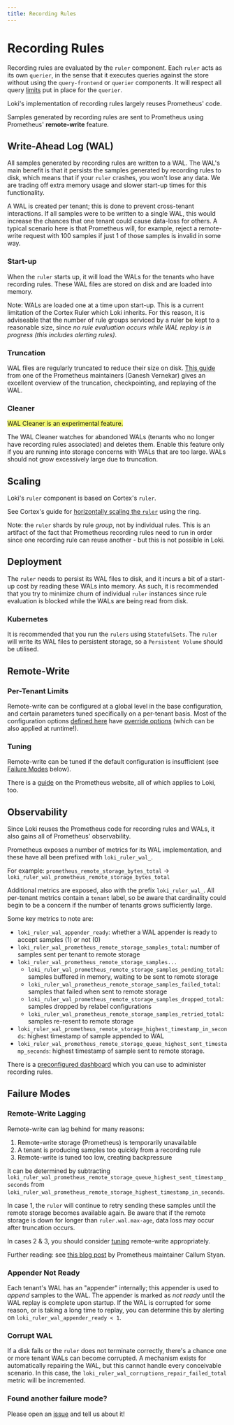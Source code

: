 ```yaml
---
title: Recording Rules
---
```


# Recording Rules

Recording rules are evaluated by the `ruler` component. Each `ruler` acts as its own `querier`, in the sense that it
executes queries against the store without using the `query-frontend` or `querier` components. It will respect all query
[limits](https://grafana.com/docs/loki/latest/configuration/#limits_config) put in place for the `querier`.

Loki's implementation of recording rules largely reuses Prometheus' code.

Samples generated by recording rules are sent to Prometheus using Prometheus' **remote-write** feature.

## Write-Ahead Log (WAL)

All samples generated by recording rules are written to a WAL. The WAL's main benefit is that it persists the samples
generated by recording rules to disk, which means that if your `ruler` crashes, you won't lose any data.
We are trading off extra memory usage and slower start-up times for this functionality.

A WAL is created per tenant; this is done to prevent cross-tenant interactions. If all samples were to be written
to a single WAL, this would increase the chances that one tenant could cause data-loss for others. A typical scenario here
is that Prometheus will, for example, reject a remote-write request with 100 samples if just 1 of those samples is invalid in some way.

### Start-up

When the `ruler` starts up, it will load the WALs for the tenants who have recording rules. These WAL files are stored
on disk and are loaded into memory.

Note: WALs are loaded one at a time upon start-up. This is a current limitation of the Cortex Ruler which Loki inherits.
For this reason, it is adviseable that the number of rule groups serviced by a ruler be kept to a reasonable size, since
_no rule evaluation occurs while WAL replay is in progress (this includes alerting rules)_.

### Truncation

WAL files are regularly truncated to reduce their size on disk.
[This guide](https://ganeshvernekar.com/blog/prometheus-tsdb-wal-and-checkpoint/#wal-truncation-and-checkpointing)
from one of the Prometheus maintainers (Ganesh Vernekar) gives an excellent overview of the truncation, checkpointing,
and replaying of the WAL.

### Cleaner

<span style="background-color:#f3f973;">WAL Cleaner is an experimental feature.</span>

The WAL Cleaner watches for abandoned WALs (tenants who no longer have recording rules associated) and deletes them.
Enable this feature only if you are running into storage concerns with WALs that are too large. WALs should not grow
excessively large due to truncation.

## Scaling

Loki's `ruler` component is based on Cortex's `ruler`.

See Cortex's guide for [horizontally scaling the `ruler`](https://cortexmetrics.io/docs/guides/ruler-sharding/) using the ring.

Note: the `ruler` shards by rule _group_, not by individual rules. This is an artifact of the fact that Prometheus
recording rules need to run in order since one recording rule can reuse another - but this is not possible in Loki.

## Deployment

The `ruler` needs to persist its WAL files to disk, and it incurs a bit of a start-up cost by reading these WALs into memory.
As such, it is recommended that you try to minimize churn of individual `ruler` instances since rule evaluation is blocked
while the WALs are being read from disk.

### Kubernetes

It is recommended that you run the `rulers` using `StatefulSets`. The `ruler` will write its WAL files to persistent storage,
so a `Persistent Volume` should be utilised.

## Remote-Write

### Per-Tenant Limits

Remote-write can be configured at a global level in the base configuration, and certain parameters tuned specifically on
a per-tenant basis. Most of the configuration options [defined here](../configuration/#ruler_config)
have [override options](../configuration/#limits_config) (which can be also applied at runtime!).

### Tuning

Remote-write can be tuned if the default configuration is insufficient (see [Failure Modes](#failure-modes) below).

There is a [guide](https://prometheus.io/docs/practices/remote_write/) on the Prometheus website, all of which applies to Loki, too.

## Observability

Since Loki reuses the Prometheus code for recording rules and WALs, it also gains all of Prometheus' observability.

Prometheus exposes a number of metrics for its WAL implementation, and these have all been prefixed with `loki_ruler_wal_`.

For example: `prometheus_remote_storage_bytes_total` → `loki_ruler_wal_prometheus_remote_storage_bytes_total`

Additional metrics are exposed, also with the prefix `loki_ruler_wal_`. All per-tenant metrics contain a `tenant`
label, so be aware that cardinality could begin to be a concern if the number of tenants grows sufficiently large.

Some key metrics to note are:
- `loki_ruler_wal_appender_ready`: whether a WAL appender is ready to accept samples (1) or not (0)
- `loki_ruler_wal_prometheus_remote_storage_samples_total`: number of samples sent per tenant to remote storage
- `loki_ruler_wal_prometheus_remote_storage_samples...`
  - `loki_ruler_wal_prometheus_remote_storage_samples_pending_total`: samples buffered in memory, waiting to be sent to remote storage
  - `loki_ruler_wal_prometheus_remote_storage_samples_failed_total`: samples that failed when sent to remote storage
  - `loki_ruler_wal_prometheus_remote_storage_samples_dropped_total`: samples dropped by relabel configurations
  - `loki_ruler_wal_prometheus_remote_storage_samples_retried_total`: samples re-resent to remote storage
- `loki_ruler_wal_prometheus_remote_storage_highest_timestamp_in_seconds`: highest timestamp of sample appended to WAL
- `loki_ruler_wal_prometheus_remote_storage_queue_highest_sent_timestamp_seconds`: highest timestamp of sample sent to remote storage.

There is a [preconfigured dashboard](TODO:LINK) which you can use to administer recording rules.

## Failure Modes

### Remote-Write Lagging

Remote-write can lag behind for many reasons:

1. Remote-write storage (Prometheus) is temporarily unavailable
2. A tenant is producing samples too quickly from a recording rule
3. Remote-write is tuned too low, creating backpressure

It can be determined by subtracting
`loki_ruler_wal_prometheus_remote_storage_queue_highest_sent_timestamp_seconds` from
`loki_ruler_wal_prometheus_remote_storage_highest_timestamp_in_seconds`.

In case 1, the `ruler` will continue to retry sending these samples until the remote storage becomes available again. Be
aware that if the remote storage is down for longer than `ruler.wal.max-age`, data loss may occur after truncation occurs.

In cases 2 & 3, you should consider [tuning](#tuning) remote-write appropriately.

Further reading: see [this blog post](https://grafana.com/blog/2021/04/12/how-to-troubleshoot-remote-write-issues-in-prometheus/)
by Prometheus maintainer Callum Styan.

### Appender Not Ready

Each tenant's WAL has an "appender" internally; this appender is used to _append_ samples to the WAL. The appender is marked
as _not ready_ until the WAL replay is complete upon startup. If the WAL is corrupted for some reason, or is taking a long
time to replay, you can determine this by alerting on `loki_ruler_wal_appender_ready < 1`.

### Corrupt WAL

If a disk fails or the `ruler` does not terminate correctly, there's a chance one or more tenant WALs can become corrupted.
A mechanism exists for automatically repairing the WAL, but this cannot handle every conceivable scenario. In this case,
the `loki_ruler_wal_corruptions_repair_failed_total` metric will be incremented.

### Found another failure mode?

Please open an [issue](https://github.com/grafana/loki/issues) and tell us about it!